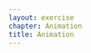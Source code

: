 ```yaml
---
layout: exercise
chapter: Animation
title: Animation
---
```


<canvas class="example chapter" filepath="{{ '/sketches/helloworld0/helloworld0.pde' | prepend: site.baseurl }}"></canvas>